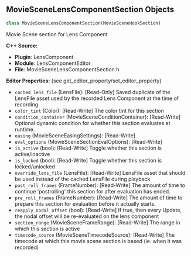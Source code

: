 ## MovieSceneLensComponentSection Objects

```python
class MovieSceneLensComponentSection(MovieSceneHookSection)
```

Movie Scene section for Lens Component

**C++ Source:**

- **Plugin**: LensComponent
- **Module**: LensComponentEditor
- **File**: MovieSceneLensComponentSection.h

**Editor Properties:** (see get_editor_property/set_editor_property)

- ``cached_lens_file`` (LensFile):  [Read-Only] Saved duplicate of the LensFile asset used by the recorded Lens Component at the time of recording
- ``color_tint`` (Color):  [Read-Write] The color tint for this section
- ``condition_container`` (MovieSceneConditionContainer):  [Read-Write] Optional dynamic condition for whether this section evaluates at runtime.
- ``easing`` (MovieSceneEasingSettings):  [Read-Write]
- ``eval_options`` (MovieSceneSectionEvalOptions):  [Read-Write]
- ``is_active`` (bool):  [Read-Write] Toggle whether this section is active/inactive
- ``is_locked`` (bool):  [Read-Write] Toggle whether this section is locked/unlocked
- ``override_lens_file`` (LensFile):  [Read-Write] LensFile asset that should be used instead of the cached LensFile during playback
- ``post_roll_frames`` (FrameNumber):  [Read-Write] The amount of time to continue 'postrolling' this section for after evaluation has ended.
- ``pre_roll_frames`` (FrameNumber):  [Read-Write] The amount of time to prepare this section for evaluation before it actually starts.
- ``reapply_nodal_offset`` (bool):  [Read-Write] If true, then every Update, the nodal offset will be re-evaluated on the lens component
- ``section_range`` (MovieSceneFrameRange):  [Read-Write] The range in which this section is active
- ``timecode_source`` (MovieSceneTimecodeSource):  [Read-Write] The timecode at which this movie scene section is based (ie. when it was recorded)

<a id="unreal.MovieSceneLensComponentTrack"></a>